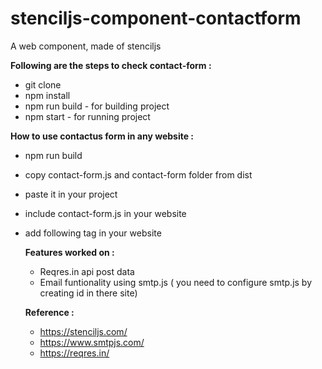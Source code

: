 # stenciljs-component-contactform
A web component, made of stenciljs

**Following are the steps to check contact-form :**
- git clone
- npm install
- npm run build - for building project
- npm start - for running project

**How to use contactus form in any website :**
- npm run build
- copy contact-form.js and contact-form folder from dist 
- paste it in your project 
- include contact-form.js in your website
- add following tag in your website
  > <contact-form> </contact-form>
  
  **Features worked on :**
  - Reqres.in api post data
  - Email funtionality using smtp.js ( you need to configure smtp.js by creating id in there site)
  
  
  **Reference :**
  - https://stenciljs.com/
  - https://www.smtpjs.com/
  - https://reqres.in/
  
